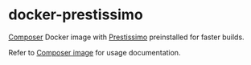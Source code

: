 # docker-prestissimo

[Composer](https://hub.docker.com/_/composer) Docker image with [Prestissimo](https://github.com/hirak/prestissimo) preinstalled for faster builds.

Refer to [Composer image](https://hub.docker.com/_/composer) for usage documentation.
